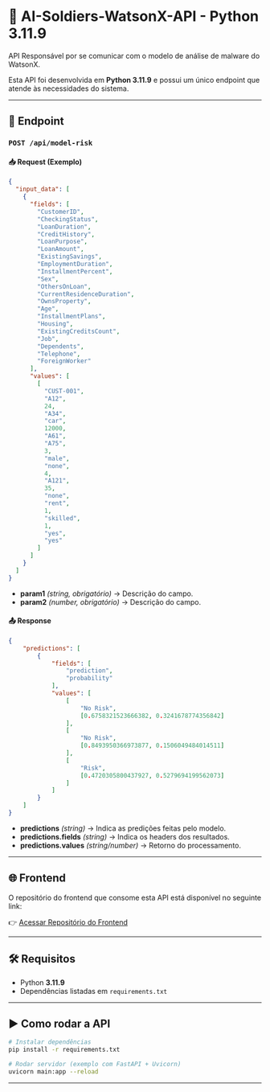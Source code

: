 # 📌 AI-Soldiers-WatsonX-API - Python 3.11.9

API Responsável por se comunicar com o modelo de análise de malware do WatsonX.

Esta API foi desenvolvida em **Python 3.11.9** e possui um único endpoint que atende às necessidades do sistema.

---

## 🚀 Endpoint

### `POST /api/model-risk`

#### 📥 Request (Exemplo)
```json
{
  "input_data": [
    {
      "fields": [
        "CustomerID",
        "CheckingStatus",
        "LoanDuration",
        "CreditHistory",
        "LoanPurpose",
        "LoanAmount",
        "ExistingSavings",
        "EmploymentDuration",
        "InstallmentPercent",
        "Sex",
        "OthersOnLoan",
        "CurrentResidenceDuration",
        "OwnsProperty",
        "Age",
        "InstallmentPlans",
        "Housing",
        "ExistingCreditsCount",
        "Job",
        "Dependents",
        "Telephone",
        "ForeignWorker"
      ],
      "values": [
        [
          "CUST-001",
          "A12",
          24,
          "A34",
          "car",
          12000,
          "A61",
          "A75",
          3,
          "male",
          "none",
          4,
          "A121",
          35,
          "none",
          "rent",
          1,
          "skilled",
          1,
          "yes",
          "yes"
        ]
      ]
    }
  ]
}
```

- **param1** *(string, obrigatório)* → Descrição do campo.  
- **param2** *(number, obrigatório)* → Descrição do campo.  

#### 📤 Response
```json
{
    "predictions": [
        {
            "fields": [
                "prediction",
                "probability"
            ],
            "values": [
                [
                    "No Risk",
                    [0.6758321523666382, 0.3241678774356842]
                ],
                [
                    "No Risk", 
                    [0.8493950366973877, 0.1506049484014511]
                ],
                [
                    "Risk",
                    [0.4720305800437927, 0.5279694199562073]
                ]
            ]
        }
    ]
}
```

- **predictions** *(string)* → Indica as predições feitas pelo modelo.  
- **predictions.fields** *(string)* → Indica os headers dos resultados.  
- **predictions.values** *(string/number)* → Retorno do processamento.  

---

## 🌐 Frontend

O repositório do frontend que consome esta API está disponível no seguinte link:  

👉 [Acessar Repositório do Frontend](https://github.com/vek03/AI-Soldiers-UI)

---

## 🛠️ Requisitos

- Python **3.11.9**  
- Dependências listadas em `requirements.txt`

---

## ▶️ Como rodar a API

```bash
# Instalar dependências
pip install -r requirements.txt

# Rodar servidor (exemplo com FastAPI + Uvicorn)
uvicorn main:app --reload
```
---
